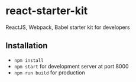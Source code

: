 # react-starter-kit
ReactJS, Webpack, Babel starter kit for developers


## Installation

- `npm install`
- `npm start` for development server at port 8000
- `npm run build` for production